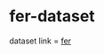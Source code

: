 # fer-dataset

dataset link = [fer](https://www.kaggle.com/datasets/ashishpatel26/facial-expression-recognitionferchallenge)
